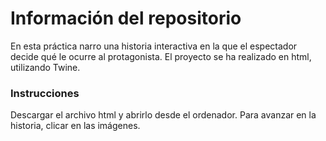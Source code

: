 # Información del repositorio
En esta práctica narro una historia interactiva en la que el espectador decide qué le ocurre al protagonista.
El proyecto se ha realizado en html, utilizando Twine.

### Instrucciones
Descargar el archivo html y abrirlo desde el ordenador.
Para avanzar en la historia, clicar en las imágenes.
